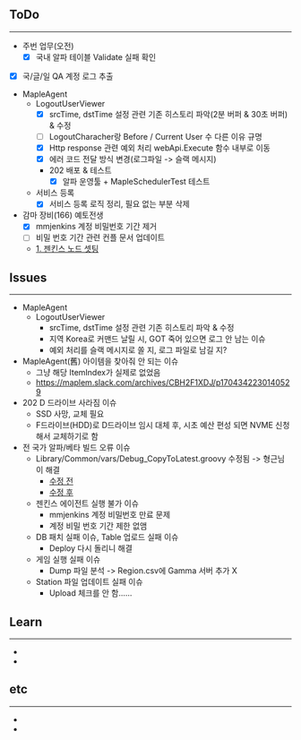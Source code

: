## ToDo
---
- 주번 업무(오전)
	- [x] 국내 알파 테이블 Validate 실패 확인
- [x] 국/글/일 QA 계정 로그 추출
- MapleAgent
	- LogoutUserViewer
		- [x] srcTime, dstTime 설정 관련 기존 히스토리 파악(2분 버퍼 & 30초 버퍼) & 수정
		- [ ] LogoutCharacher랑 Before / Current User 수 다른 이유 규명
		- [x] Http response 관련 예외 처리 webApi.Execute 함수 내부로 이동
		- [x] 에러 코드 전달 방식 변경(로그파일 -> 슬랙 메시지)
		- 202 배포 & 테스트
			- [x] 알파 운영툴 + MapleSchedulerTest 테스트
	- 서비스 등록
		- [x] 서비스 등록 로직 정리, 필요 없는 부분 삭제
- 감마 장비(166) 예토전생
	- [x] mmjenkins 계정 비밀번호 기간 제거
	- [ ] 비밀 번호 기간 관련 컨플 문서 업데이트
	- [1. 젠킨스 노드 셋팅](https://confluence.nexon.com/pages/viewpage.action?pageId=23331232)


## Issues
---
- MapleAgent
	- LogoutUserViewer
		- srcTime, dstTime 설정 관련 기존 히스토리 파악 & 수정
		- 지역 Korea로 커맨드 날릴 시, GOT 죽어 있으면 로그 안 남는 이슈
		- 예외 처리를 슬랙 메시지로 쏠 지, 로그 파일로 남길 지?
- MapleAgent(舊) 아이템을 찾아줘 안 되는 이슈
	- 그냥 해당 ItemIndex가 실제로 없었음
	- https://maplem.slack.com/archives/CBH2F1XDJ/p1704342230140529
- 202 D 드라이브 사라짐 이슈
	- SSD 사망, 교체 필요
	- F드라이브(HDD)로 D드라이브 임시 대체 후, 시초 예산 편성 되면 NVME 신청해서 교체하기로 함
- 전 국가 알파/베타 빌드 오류 이슈
	- Library/Common/vars/Debug_CopyToLatest.groovy 수정됨 -> 형근님이 해결
		- [수정 전](https://gitlab.nexon.com/maplem/JenkinsScripts/-/commit/9790a13c7ca63872107d04d3f435cf980fd1fae4)
		- [수정 후](https://gitlab.nexon.com/maplem/JenkinsScripts/-/commit/56ef18c383a0f957a62f7580fc7563948a0c5f47)
	- 젠킨스 에이전트 실행 불가 이슈
		- mmjenkins 계정 비밀번호 만료 문제
		- 계정 비밀 번호 기간 제한 없앰
	- DB 패치 실패 이슈, Table 업로드 실패 이슈
		- Deploy 다시 돌리니 해결
	- 게임 실행 실패 이슈
		- Dump 파일 분석 -> Region.csv에 Gamma 서버 추가 X
	- Station 파일 업데이트 실패 이슈
		- Upload 체크를 안 함......

## Learn
---
- 
- 


## etc
---
- 
- 
